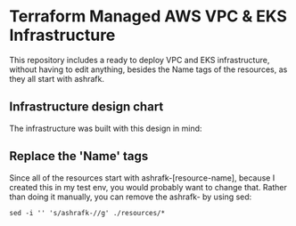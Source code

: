 # Terraform Managed AWS VPC & EKS Infrastructure

This repository includes a ready to deploy VPC and EKS infrastructure, without having to edit anything, besides the Name tags of the resources, as they all start with ashrafk.

## Infrastructure design chart

The infrastructure was built with this design in mind:


## Replace the 'Name' tags

Since all of the resources start with ashrafk-[resource-name], because I created this in my test env, you would probably want to change that. Rather than doing it manually, you can remove the ashrafk- by using sed:
```
sed -i '' 's/ashrafk-//g' ./resources/*
```